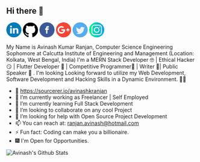 ## Hi there 👋

<a href="https://www.linkedin.com/in/avinashkranjan"><img src="https://github.com/avinashkranjan/avinashkranjan/blob/master/logos/linkedin.png" width="40" /></a>
<a href="https://github.com/avinashkranjan"><img src="https://github.com/avinashkranjan/avinashkranjan/blob/master/logos/github-logo.png" width="40" /></a>
<a href="https://www.facebook.com/avinashranjan.1020/"><img src="https://github.com/avinashkranjan/avinashkranjan/blob/master/logos/facebook.png" width="40" /></a>
<a href="mailto:ranjan.avinash@hotmail.com"><img src="https://github.com/avinashkranjan/avinashkranjan/blob/master/logos/google-plus.png" width="40" /></a>
<a href="https://twitter.com/iavinashranjan"><img src="https://github.com/avinashkranjan/avinashkranjan/blob/master/logos/twitter.png" width="40" /></a>
<a href="https://www.instagram.com/avinashkranjan7"><img src="https://github.com/avinashkranjan/avinashkranjan/blob/master/logos/instagram.png" width="40" /></a>

My Name is Avinash Kumar Ranjan, Computer Science Engineering Sophomore at Calcutta Institute of Engineering and Management (Location: Kolkata, West Bengal, India) 
I'm a MERN Stack Developer 🤓 | Ethical Hacker 😏 | Flutter Developer 🧐  | Competitive Programmer🤠  | Writer 🤭| Public Speaker 🥳 . 
I'm looking Looking forward to utilize my Web Development, Software Development and Hacking Skills in a Dynamic Environment. 🧑🏻

- 🎪 https://sourcerer.io/avinashkranjan
- 🔭 I’m currently working as Freelancer | Self Employed
- 🌱 I’m currently learning Full Stack Development
- 👯 I’m looking to collaborate on any cool Project
- 🤔 I’m looking for help with Open Source Project Development
- 📫 You can reach at: ranjan.avinash@hotmail.com
- ⚡ Fun fact: Coding can make you a billionaire.
- 🎆 I'm Open for Opportunities.

![Avinash's Github Stats](https://github-readme-stats.vercel.app/api?username=avinashkranjan&show_icons=true)

